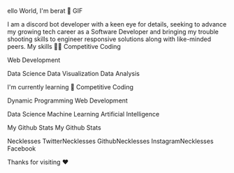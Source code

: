 ello World, I'm berat 💜
GIF

I am a discord bot developer with a keen eye for details, seeking to advance my growing tech career as a Software Developer and bringing my trouble shooting skills to engineer responsive solutions along with like-minded peers.
My skills 👩‍💻
Competitive Coding
	
Web Development
		
		
Data Science
Data Visualization
Data Analysis
	
I'm currently learning 📖
Competitive Coding

Dynamic Programming
Web Development

	
Data Science
Machine Learning
Artificial Intelligence

My Github Stats My Github Stats



Necklesses TwitterNecklesses GithubNecklesses InstagramNecklesses Facebook


Thanks for visiting ❤️
